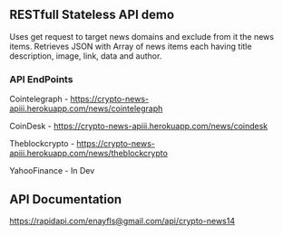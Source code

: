 ## RESTfull Stateless API demo 
Uses get request to target news domains and exclude from it the news items.
Retrieves JSON with Array of news items  each having title description, image, link, data and author.


### API EndPoints
Cointelegraph - https://crypto-news-apiii.herokuapp.com/news/cointelegraph

CoinDesk - https://crypto-news-apiii.herokuapp.com/news/coindesk

Theblockcrypto - https://crypto-news-apiii.herokuapp.com/news/theblockcrypto

YahooFinance - In Dev

## API Documentation 

https://rapidapi.com/enayfls@gmail.com/api/crypto-news14

